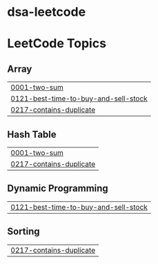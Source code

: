 # dsa-leetcode
<!---LeetCode Topics Start-->
# LeetCode Topics
## Array
|  |
| ------- |
| [0001-two-sum](https://github.com/samikshaasodekar/dsa-leetcode/tree/master/0001-two-sum) |
| [0121-best-time-to-buy-and-sell-stock](https://github.com/samikshaasodekar/dsa-leetcode/tree/master/0121-best-time-to-buy-and-sell-stock) |
| [0217-contains-duplicate](https://github.com/samikshaasodekar/dsa-leetcode/tree/master/0217-contains-duplicate) |
## Hash Table
|  |
| ------- |
| [0001-two-sum](https://github.com/samikshaasodekar/dsa-leetcode/tree/master/0001-two-sum) |
| [0217-contains-duplicate](https://github.com/samikshaasodekar/dsa-leetcode/tree/master/0217-contains-duplicate) |
## Dynamic Programming
|  |
| ------- |
| [0121-best-time-to-buy-and-sell-stock](https://github.com/samikshaasodekar/dsa-leetcode/tree/master/0121-best-time-to-buy-and-sell-stock) |
## Sorting
|  |
| ------- |
| [0217-contains-duplicate](https://github.com/samikshaasodekar/dsa-leetcode/tree/master/0217-contains-duplicate) |
<!---LeetCode Topics End-->